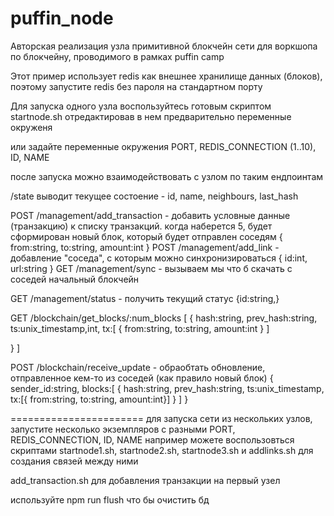 # puffin_node

Авторская реализация узла примитивной блокчейн сети для воркшопа по блокчейну, проводимого в рамках puffin camp

Этот пример использует redis как внешнее хранилище данных (блоков), поэтому запустите redis без пароля на стандартном порту

Для запуска одного узла воспользуйтесь готовым скриптом startnode.sh отредактировав в нем предварительно переменные окруженя

или задайте переменные окружения PORT, REDIS_CONNECTION (1..10), ID, NAME

после запуска можно взаимодействовать с узлом по таким ендпоинтам

/state выводит текущее состоение - id, name, neighbours, last_hash


POST /management/add_transaction - добавить условные данные (транзакцию)  к списку транзакций. когда наберется 5, будет сформирован новый блок, который будет отправлен соседям
  {
    from:string,
    to:string,
    amount:int
  }
POST /management/add_link - добавление "соседа", с которым можно синхронизироваться
  {
    id:int,
    url:string
  }
GET /management/sync  - вызываем мы что б скачать с соседей начальный блокчейн

GET /management/status - получить текущий статус
  {id:string,}

GET /blockchain/get_blocks/:num_blocks
[
{
  hash:string,
  prev_hash:string,
  ts:unix_timestamp,int,
  tx:[
  {
    from:string,
    to:string,
    amount:int
  }
  ]

}
]

POST /blockchain/receive_update - обраобтать обновление, отправленное кем-то из соседей (как правило новый блок)
{
  sender_id:string,
  blocks:[
  {
    hash:string,
    prev_hash:string,
    ts:unix_timestamp,
    tx:[{ from:string, to:string, amount:int}]
  }
  ]
}

=======================
для запуска сети из нескольких узлов, запустите несколько экземпляров с разными PORT, REDIS_CONNECTION, ID, NAME
например можете воспользовться скриптами startnode1.sh, startnode2.sh, startnode3.sh и addlinks.sh для создания связей между ними

add_transaction.sh для добавления транзакции на первый узел

используйте npm run flush что бы очистить бд

